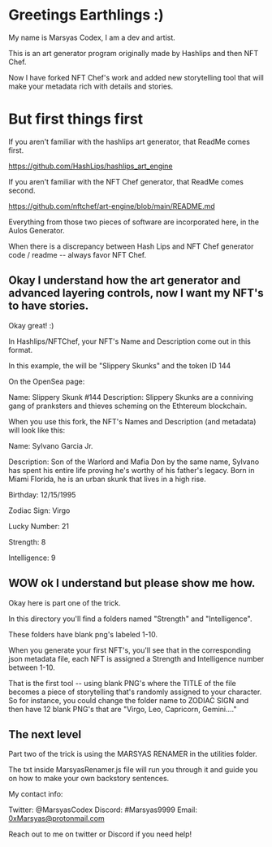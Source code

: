 # Greetings Earthlings :)

My name is Marsyas Codex, I am a dev and artist. 

This is an art generator program originally made by Hashlips and then NFT Chef.

Now I have forked NFT Chef's work and added new storytelling tool that will make your metadata rich with details and stories.

# But first things first


If you aren't familiar with the hashlips art generator, that ReadMe comes first.

https://github.com/HashLips/hashlips_art_engine


If you aren't familiar with the NFT Chef generator,  that ReadMe comes second.

https://github.com/nftchef/art-engine/blob/main/README.md


Everything from those two pieces of software are incorporated here, in the Aulos Generator. 

When there is a discrepancy between Hash Lips and NFT Chef generator code / readme -- always favor NFT Chef.


## Okay I understand how the art generator and advanced layering controls, now I want my NFT's to have stories. 


Okay great! :) 


In Hashlips/NFTChef, your NFT's Name and Description come out in this format. 

In this example, the <collection name> will be "Slippery Skunks" and the token ID 144

On the OpenSea page:

Name: Slippery Skunk #144
Description: Slippery Skunks are a conniving gang of pranksters and thieves scheming on the Ethtereum blockchain. 



When you use this fork, the NFT's Names and Description (and metadata) will look like this:

Name: Sylvano Garcia Jr.

Description: Son of the Warlord and Mafia Don by the same name, Sylvano has spent his entire life proving he's worthy of his father's legacy. Born in Miami Florida, he is an urban skunk that lives in a high rise. 

Birthday: 12/15/1995

Zodiac Sign: Virgo

Lucky Number: 21

Strength: 8

Intelligence: 9

## WOW ok I understand but please show me how. 

Okay here is part one of the trick. 

In this directory you'll find a folders named "Strength" and "Intelligence".

These folders have blank png's labeled 1-10.

When you generate your first NFT's, you'll see that in the corresponding json metadata file, each NFT is assigned a Strength and Intelligence number between 1-10. 

That is the first tool -- using blank PNG's where the TITLE of the file becomes a piece of storytelling that's randomly assigned to your character. So for instance, you could change the folder name to ZODIAC SIGN and then have 12 blank PNG's that are "Virgo, Leo, Capricorn, Gemini...."

## The next level

Part two of the trick is using the MARSYAS RENAMER in the utilities folder. 

The txt inside MarsyasRenamer.js file will run you through it and guide you on how to make your own backstory sentences. 


My contact info:

Twitter: @MarsyasCodex
Discord: #Marsyas9999
Email: 0xMarsyas@protonmail.com


Reach out to me on twitter or Discord if you need help! 
